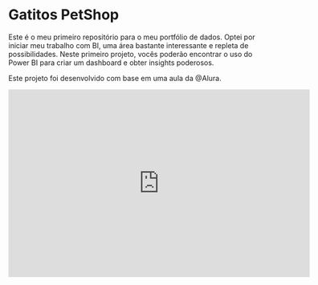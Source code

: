 # Gatitos PetShop

Este é o meu primeiro repositório para o meu portfólio de dados. Optei por iniciar meu trabalho com BI, uma área bastante interessante e repleta de possibilidades. Neste primeiro projeto, vocês poderão encontrar o uso do Power BI para criar um dashboard e obter insights poderosos.

Este projeto foi desenvolvido com base em uma aula da @Alura.

<iframe title="Gatito" width="600" height="373.5" src="https://app.powerbi.com/view?r=eyJrIjoiN2E5NzUyOTEtMzEzMS00NzA3LWEwMTktZWJkZmQxY2Q0ZmM4IiwidCI6IjdhM2Y4YWY4LWQxYmMtNGQxYi04YjU3LTE5YTcxYjAyYTQ5NCJ9" frameborder="0" allowFullScreen="true"></iframe>
